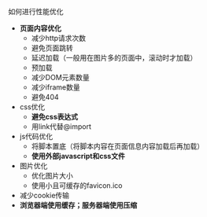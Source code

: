 如何进行性能优化
- **页面内容优化**
    - 减少http请求次数
    - 避免页面跳转
    - 延迟加载（一般用在图片多的页面中，滚动时才加载）
    - 预加载
    - 减少DOM元素数量
    - 减少iframe数量
    - 避免404
- css优化
    - **避免css表达式**
    - 用link代替@import
- js代码优化
    - 将脚本置底（将脚本内容在页面信息内容加载后再加载）
    - **使用外部javascript和css文件**
- 图片优化
    - 优化图片大小
    - 使用小且可缓存的favicon.ico
- 减少cookie传输
- **浏览器端使用缓存；服务器端使用压缩**

    
